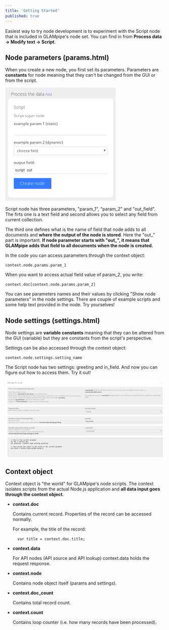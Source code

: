 ```yaml
---
title: 'Getting Started'
published: true
---
```


Easiest way to try node development is to experiment with the Script node that is included in GLAMpipe's node set. You can find in from **Process data -> Modify text -> Script**. 



## Node parameters (params.html)
When you create a new node, you first set its parameters. Parameters are **constants** for node meaning that they can't be changed from the GUI or from the script. 

![](script_node_params.png)

Script node has three parameters, "param_1", "param_2" and "out_field". The firts one is a text field and second allows you to select any field from current collection. 

The third one defines what is the name of field that node adds to all documents and **where the output of the node is stored**. Here the "out\_" part is important. **If node parameter starts with "out\_", it means that GLAMpipe adds that field to all documents when the node is created.** 


In the code you can access parameters through the context object: 

	context.node.params.param_1 

When you want to access actual field value of param_2, you write:

	context.doc[context.node.params.param_2] 

You can see parameters names and their values by clicking "Show node parameters" in the node settings. There are couple of example scripts and some help text provided in the node. Try yourselves!

## Node settings (settings.html)
Node settings are **variable constants** meaning that they can be altered from the GUI (variable) but they are constants from the script's perspective. 

Settings can be also accessed through the context object: 

	context.node.settings.setting_name 

The Script node has two settings: greeting and in_field. And now you can figure out how to access them. Try it out!

![](script_node.png)


## Context object
Context object is "the world" for GLAMpipe's node scripts. The context isolates scripts from the actual Node.js application and **all data input goes through the context object**.   


* **context.doc**

    Contains current record. Properties of the record can be accessed normally. 

    For example, the title of the record: 


        var title = context.doc.title;

* **context.data**

    For API nodes (API source and API lookup) context.data holds the request response. 

* **context.node**

    Contains node object itself (params and settings).

* **context.doc_count**

    Contains total record count.

* **context.count**

    Contains loop counter (i.e. how many records have been processed).


